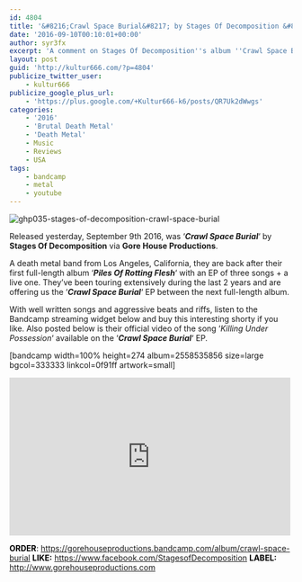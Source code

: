 ```yaml
---
id: 4804
title: '&#8216;Crawl Space Burial&#8217; by Stages Of Decomposition &#8211; A Comment'
date: '2016-09-10T00:10:01+00:00'
author: syr3fx
excerpt: 'A comment on Stages Of Decomposition''s album ''Crawl Space Burial'' (2016).'
layout: post
guid: 'http://kultur666.com/?p=4804'
publicize_twitter_user:
    - kultur666
publicize_google_plus_url:
    - 'https://plus.google.com/+Kultur666-k6/posts/QR7Uk2dWwgs'
categories:
    - '2016'
    - 'Brutal Death Metal'
    - 'Death Metal'
    - Music
    - Reviews
    - USA
tags:
    - bandcamp
    - metal
    - youtube
---
```


![ghp035-stages-of-decomposition-crawl-space-burial](http://localhost:8080/wp-content/uploads/2016/09/ghp035-stages-of-decomposition-crawl-space-burial.jpg?w=680)

Released yesterday, September 9th 2016, was ‘***Crawl Space Burial***‘ by **Stages Of Decomposition** via **Gore House Productions**.

A death metal band from Los Angeles, California, they are back after their first full-length album ‘***Piles Of Rotting Flesh***‘ with an EP of three songs + a live one. They’ve been touring extensively during the last 2 years and are offering us the ‘***Crawl Space Burial***‘ EP between the next full-length album.

With well written songs and aggressive beats and riffs, listen to the Bandcamp streaming widget below and buy this interesting shorty if you like. Also posted below is their official video of the song ‘*Killing Under Possession*‘ available on the ‘***Crawl Space Burial***‘ EP.

\[bandcamp width=100% height=274 album=2558535856 size=large bgcol=333333 linkcol=0f91ff artwork=small\]

<iframe allow="accelerometer; autoplay; clipboard-write; encrypted-media; gyroscope; picture-in-picture; web-share" allowfullscreen="" frameborder="0" height="281" loading="lazy" src="https://www.youtube.com/embed/5ZqH2fBi3yM?feature=oembed" title="Stages of Decomposition - Killing Under Possession (Official Music Video)" width="500"></iframe>

<span style="color:#000000;">**ORDER**: <https://gorehouseproductions.bandcamp.com/album/crawl-space-burial></span>
<span style="color:#000000;">**LIKE:** </span><https://www.facebook.com/StagesofDecomposition>
<span style="color:#000000;">**LABEL:** </span><http://www.gorehouseproductions.com>